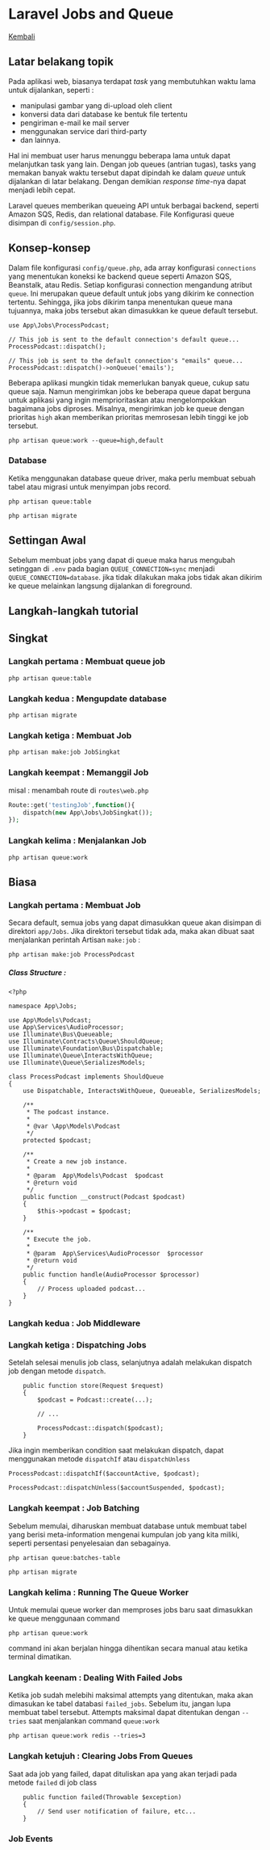 # Laravel Jobs and Queue

[Kembali](readme.md)

## Latar belakang topik

Pada aplikasi web, biasanya terdapat _task_ yang membutuhkan waktu lama untuk dijalankan, seperti :

* manipulasi gambar yang di-upload oleh client
* konversi data dari database ke bentuk file tertentu
* pengiriman e-mail ke mail server
* menggunakan service dari third-party
* dan lainnya.

Hal ini membuat user harus menunggu beberapa lama untuk dapat melanjutkan task yang lain. Dengan job queues (antrian tugas), tasks yang memakan banyak waktu tersebut dapat dipindah ke dalam _queue_ untuk dijalankan di latar belakang. Dengan demikian _response time_-nya dapat menjadi lebih cepat.

Laravel queues memberikan queueing API untuk berbagai backend, seperti Amazon SQS, Redis, dan relational database. File Konfigurasi queue disimpan di `config/session.php`.  

## Konsep-konsep
Dalam file konfigurasi `config/queue.php`, ada array konfigurasi `connections` yang menentukan koneksi ke backend queue seperti Amazon SQS, Beanstalk, atau Redis. Setiap konfigurasi connection mengandung atribut `queue`. Ini merupakan queue default untuk jobs yang dikirim ke connection tertentu. Sehingga, jika jobs dikirim tanpa menentukan queue mana tujuannya, maka jobs tersebut akan dimasukkan ke queue default tersebut.

```
use App\Jobs\ProcessPodcast;

// This job is sent to the default connection's default queue...
ProcessPodcast::dispatch();

// This job is sent to the default connection's "emails" queue...
ProcessPodcast::dispatch()->onQueue('emails');
```

Beberapa aplikasi mungkin tidak memerlukan banyak queue, cukup satu queue saja. Namun mengirimkan jobs ke beberapa queue dapat berguna untuk aplikasi yang ingin memprioritaskan atau mengelompokkan bagaimana jobs diproses. Misalnya, mengirimkan job ke queue dengan prioritas `high` akan memberikan prioritas memrosesan lebih tinggi ke job tersebut.

```
php artisan queue:work --queue=high,default
```

### Database
Ketika menggunakan database queue driver, maka perlu membuat sebuah tabel atau migrasi untuk menyimpan jobs record.

 `php artisan queue:table`
 
 `php artisan migrate`

## Settingan Awal
Sebelum membuat jobs yang dapat di queue maka harus mengubah setinggan di ```.env``` pada bagian ```QUEUE_CONNECTION=sync``` menjadi ```QUEUE_CONNECTION=database```.
jika tidak dilakukan maka jobs tidak akan dikirim ke queue melainkan langsung dijalankan di foreground.
## Langkah-langkah tutorial 
## Singkat
### Langkah pertama : Membuat queue job
```
php artisan queue:table
```
### Langkah kedua : Mengupdate database
```
php artisan migrate
```
### Langkah ketiga : Membuat Job
```
php artisan make:job JobSingkat
```
### Langkah keempat : Memanggil Job
misal : menambah route di ```routes\web.php```
```php
Route::get('testingJob',function(){
    dispatch(new App\Jobs\JobSingkat());
});
```
### Langkah kelima : Menjalankan Job
```
php artisan queue:work
```
## Biasa
### Langkah pertama : Membuat Job

Secara default, semua jobs yang dapat dimasukkan queue akan disimpan di direktori `app/Jobs`. Jika direktori tersebut tidak ada, maka akan dibuat saat menjalankan perintah Artisan `make:job` :

```
php artisan make:job ProcessPodcast
```

##### Class Structure : 

```
<?php

namespace App\Jobs;

use App\Models\Podcast;
use App\Services\AudioProcessor;
use Illuminate\Bus\Queueable;
use Illuminate\Contracts\Queue\ShouldQueue;
use Illuminate\Foundation\Bus\Dispatchable;
use Illuminate\Queue\InteractsWithQueue;
use Illuminate\Queue\SerializesModels;

class ProcessPodcast implements ShouldQueue
{
    use Dispatchable, InteractsWithQueue, Queueable, SerializesModels;

    /**
     * The podcast instance.
     *
     * @var \App\Models\Podcast
     */
    protected $podcast;

    /**
     * Create a new job instance.
     *
     * @param  App\Models\Podcast  $podcast
     * @return void
     */
    public function __construct(Podcast $podcast)
    {
        $this->podcast = $podcast;
    }

    /**
     * Execute the job.
     *
     * @param  App\Services\AudioProcessor  $processor
     * @return void
     */
    public function handle(AudioProcessor $processor)
    {
        // Process uploaded podcast...
    }
}
```

### Langkah kedua : Job Middleware



### Langkah ketiga : Dispatching Jobs
Setelah selesai menulis job class, selanjutnya adalah melakukan dispatch job dengan metode `dispatch`.

```
    public function store(Request $request)
    {
        $podcast = Podcast::create(...);

        // ...

        ProcessPodcast::dispatch($podcast);
    }

```
Jika ingin memberikan condition saat melakukan dispatch, dapat menggunakan metode `dispatchIf` atau `dispatchUnless`

`ProcessPodcast::dispatchIf($accountActive, $podcast);`

`ProcessPodcast::dispatchUnless($accountSuspended, $podcast);`


### Langkah keempat : Job Batching
Sebelum memulai, diharuskan membuat database untuk membuat tabel yang berisi meta-information mengenai kumpulan job yang kita miliki, seperti persentasi penyelesaian dan sebagainya.

`php artisan queue:batches-table`

`php artisan migrate`

### Langkah kelima : Running The Queue Worker
Untuk memulai queue worker dan memproses jobs baru saat dimasukkan ke queue menggunaan command 

`php artisan queue:work`

command ini akan berjalan hingga dihentikan secara manual atau ketika terminal dimatikan.

### Langkah keenam : Dealing With Failed Jobs
Ketika job sudah melebihi maksimal attempts yang ditentukan, maka akan dimasukan ke tabel databasi `failed_jobs`. Sebelum itu, jangan lupa membuat tabel tersebut. Attempts maksimal dapat ditentukan dengan `--tries` saat menjalankan command `queue:work`

`php artisan queue:work redis --tries=3`

### Langkah ketujuh : Clearing Jobs From Queues
Saat ada job yang failed, dapat dituliskan apa yang akan terjadi pada metode `failed` di job class

```
    public function failed(Throwable $exception)
    {
        // Send user notification of failure, etc...
    }
```
### Job Events


